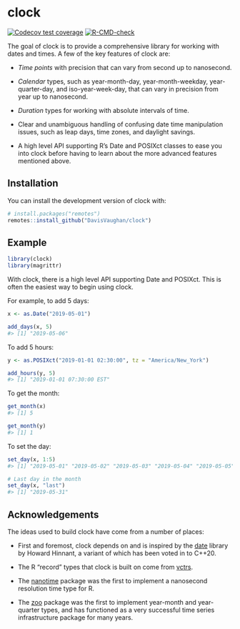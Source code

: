 
<!-- README.md is generated from README.Rmd. Please edit that file -->

# clock

<!-- badges: start -->

[![Codecov test
coverage](https://codecov.io/gh/DavisVaughan/clock/branch/master/graph/badge.svg)](https://codecov.io/gh/DavisVaughan/clock?branch=master)
[![R-CMD-check](https://github.com/DavisVaughan/clock/workflows/R-CMD-check/badge.svg)](https://github.com/DavisVaughan/clock/actions)
<!-- badges: end -->

The goal of clock is to provide a comprehensive library for working with
dates and times. A few of the key features of clock are:

-   *Time points* with precision that can vary from second up to
    nanosecond.

-   *Calendar* types, such as year-month-day, year-month-weekday,
    year-quarter-day, and iso-year-week-day, that can vary in precision
    from year up to nanosecond.

-   *Duration* types for working with absolute intervals of time.

-   Clear and unambiguous handling of confusing date time manipulation
    issues, such as leap days, time zones, and daylight savings.

-   A high level API supporting R’s Date and POSIXct classes to ease you
    into clock before having to learn about the more advanced features
    mentioned above.

## Installation

You can install the development version of clock with:

``` r
# install.packages("remotes")
remotes::install_github("DavisVaughan/clock")
```

## Example

``` r
library(clock)
library(magrittr)
```

With clock, there is a high level API supporting Date and POSIXct. This
is often the easiest way to begin using clock.

For example, to add 5 days:

``` r
x <- as.Date("2019-05-01")

add_days(x, 5)
#> [1] "2019-05-06"
```

To add 5 hours:

``` r
y <- as.POSIXct("2019-01-01 02:30:00", tz = "America/New_York")

add_hours(y, 5)
#> [1] "2019-01-01 07:30:00 EST"
```

To get the month:

``` r
get_month(x)
#> [1] 5

get_month(y)
#> [1] 1
```

To set the day:

``` r
set_day(x, 1:5)
#> [1] "2019-05-01" "2019-05-02" "2019-05-03" "2019-05-04" "2019-05-05"

# Last day in the month
set_day(x, "last")
#> [1] "2019-05-31"
```

## Acknowledgements

The ideas used to build clock have come from a number of places:

-   First and foremost, clock depends on and is inspired by the
    [date](https://github.com/HowardHinnant/date) library by Howard
    Hinnant, a variant of which has been voted in to C++20.

-   The R “record” types that clock is built on come from
    [vctrs](https://github.com/r-lib/vctrs).

-   The [nanotime](https://github.com/eddelbuettel/nanotime) package was
    the first to implement a nanosecond resolution time type for R.

-   The [zoo](https://cran.r-project.org/web/packages/zoo/index.html)
    package was the first to implement year-month and year-quarter
    types, and has functioned as a very successful time series
    infrastructure package for many years.
